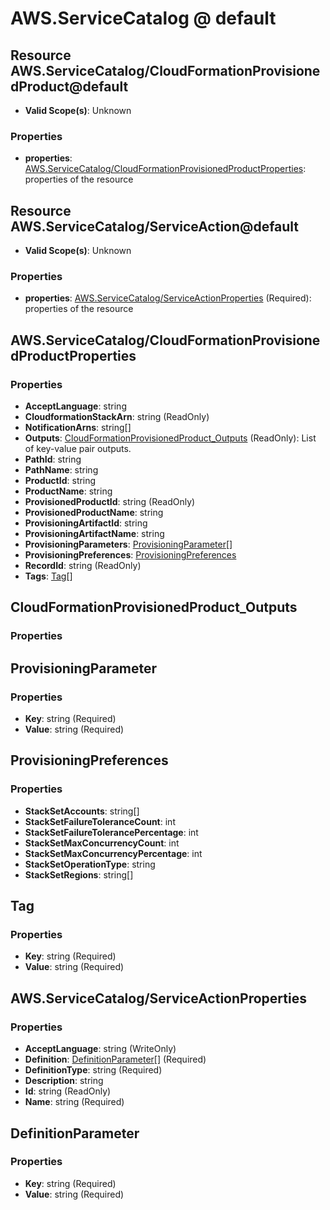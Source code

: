 # AWS.ServiceCatalog @ default

## Resource AWS.ServiceCatalog/CloudFormationProvisionedProduct@default
* **Valid Scope(s)**: Unknown
### Properties
* **properties**: [AWS.ServiceCatalog/CloudFormationProvisionedProductProperties](#awsservicecatalogcloudformationprovisionedproductproperties): properties of the resource

## Resource AWS.ServiceCatalog/ServiceAction@default
* **Valid Scope(s)**: Unknown
### Properties
* **properties**: [AWS.ServiceCatalog/ServiceActionProperties](#awsservicecatalogserviceactionproperties) (Required): properties of the resource

## AWS.ServiceCatalog/CloudFormationProvisionedProductProperties
### Properties
* **AcceptLanguage**: string
* **CloudformationStackArn**: string (ReadOnly)
* **NotificationArns**: string[]
* **Outputs**: [CloudFormationProvisionedProduct_Outputs](#cloudformationprovisionedproductoutputs) (ReadOnly): List of key-value pair outputs.
* **PathId**: string
* **PathName**: string
* **ProductId**: string
* **ProductName**: string
* **ProvisionedProductId**: string (ReadOnly)
* **ProvisionedProductName**: string
* **ProvisioningArtifactId**: string
* **ProvisioningArtifactName**: string
* **ProvisioningParameters**: [ProvisioningParameter](#provisioningparameter)[]
* **ProvisioningPreferences**: [ProvisioningPreferences](#provisioningpreferences)
* **RecordId**: string (ReadOnly)
* **Tags**: [Tag](#tag)[]

## CloudFormationProvisionedProduct_Outputs
### Properties

## ProvisioningParameter
### Properties
* **Key**: string (Required)
* **Value**: string (Required)

## ProvisioningPreferences
### Properties
* **StackSetAccounts**: string[]
* **StackSetFailureToleranceCount**: int
* **StackSetFailureTolerancePercentage**: int
* **StackSetMaxConcurrencyCount**: int
* **StackSetMaxConcurrencyPercentage**: int
* **StackSetOperationType**: string
* **StackSetRegions**: string[]

## Tag
### Properties
* **Key**: string (Required)
* **Value**: string (Required)

## AWS.ServiceCatalog/ServiceActionProperties
### Properties
* **AcceptLanguage**: string (WriteOnly)
* **Definition**: [DefinitionParameter](#definitionparameter)[] (Required)
* **DefinitionType**: string (Required)
* **Description**: string
* **Id**: string (ReadOnly)
* **Name**: string (Required)

## DefinitionParameter
### Properties
* **Key**: string (Required)
* **Value**: string (Required)

